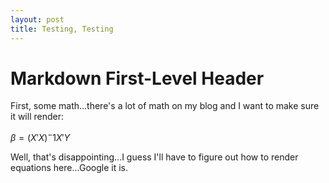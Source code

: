 ```yaml
---
layout: post
title: Testing, Testing
---
```


# Markdown First-Level Header

First, some math...there's a lot of math on my blog and I want to make sure it will render:

$\beta = (X'X)^-1X'Y$

Well, that's disappointing...I guess I'll have to figure out how to render equations here...Google it is.
